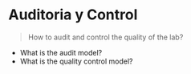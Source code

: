 # Auditoria y Control

> How to audit and control the quality of the lab?
> 

- What is the audit model?
- What is the quality control model?